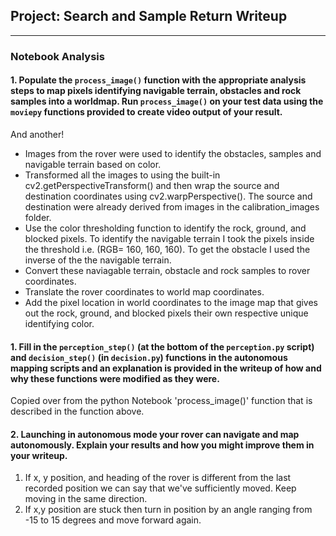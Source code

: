 ## Project: Search and Sample Return Writeup
---

### Notebook Analysis

#### 1. Populate the `process_image()` function with the appropriate analysis steps to map pixels identifying navigable terrain, obstacles and rock samples into a worldmap.  Run `process_image()` on your test data using the `moviepy` functions provided to create video output of your result. 
And another! 

- Images from the rover were used to identify the obstacles, samples and navigable terrain based on color.
- Transformed all the images to using the built-in cv2.getPerspectiveTransform() and then wrap the source and destination coordinates using cv2.warpPerspective(). The source and destination were already derived from images in the calibration_images folder.
- Use the color thresholding function to identify the rock, ground, and blocked pixels. To identify the navigable terrain I took the pixels inside the threshold i.e. (RGB= 160, 160, 160). To get the obstacle I used the inverse of the the navigable terrain.
- Convert these naviagable terrain, obstacle and rock samples to rover coordinates.
- Translate the rover coordinates to world map coordinates.
- Add the pixel location in world coordinates to the image map that  gives out the rock, ground, and blocked pixels their own respective unique identifying color.

#### 1. Fill in the `perception_step()` (at the bottom of the `perception.py` script) and `decision_step()` (in `decision.py`) functions in the autonomous mapping scripts and an explanation is provided in the writeup of how and why these functions were modified as they were.

Copied over from the python Notebook 'process_image()' function that is described in the function above.


#### 2. Launching in autonomous mode your rover can navigate and map autonomously.  Explain your results and how you might improve them in your writeup.  

1. If x, y position, and heading of the rover is different from the last recorded position we can say that we've sufficiently moved. Keep moving in the same direction.
2. If x,y position are stuck then turn in position by an angle ranging from -15 to 15 degrees and move forward again.